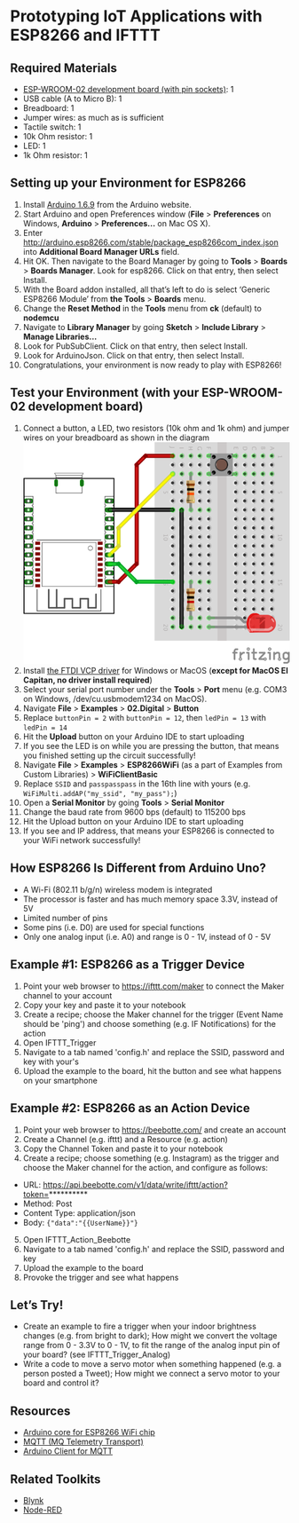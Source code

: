 # Prototyping IoT Applications with ESP8266 and IFTTT

## Required Materials

* [ESP-WROOM-02 development board (with pin sockets)](https://www.switch-science.com/catalog/2652/): 1
* USB cable (A to Micro B): 1
* Breadboard: 1
* Jumper wires: as much as is sufficient
* Tactile switch: 1
* 10k Ohm resistor: 1
* LED: 1
* 1k Ohm resistor: 1

## Setting up your Environment for ESP8266

1. Install [Arduino 1.6.9](https://www.arduino.cc/en/Main/Software) from the Arduino website.
2. Start Arduino and open Preferences window (**File** > **Preferences** on Windows, **Arduino** > **Preferences...** on Mac OS X).
3. Enter http://arduino.esp8266.com/stable/package_esp8266com_index.json into **Additional Board Manager URLs** field.
4. Hit OK. Then navigate to the Board Manager by going to **Tools** > **Boards** > **Boards Manager**. Look for esp8266. Click on that entry, then select Install.
5. With the Board addon installed, all that’s left to do is select ‘Generic ESP8266 Module’ from **the Tools** > **Boards** menu.
6. Change the **Reset Method** in the **Tools** menu from **ck** (default) to **nodemcu**
7. Navigate to **Library Manager** by going **Sketch** > **Include Library** > **Manage Libraries...**
8. Look for PubSubClient. Click on that entry, then select Install.
9. Look for ArduinoJson. Click on that entry, then select Install.
10. Congratulations, your environment is now ready to play with ESP8266!

## Test your Environment (with your ESP-WROOM-02 development board)

1. Connect a button, a LED, two resistors (10k ohm and 1k ohm) and jumper wires on your breadboard as shown in the diagram![layout.png](layout.png)
2. Install [the FTDI VCP driver](http://www.ftdichip.com/Drivers/VCP.htm) for Windows or MacOS (**except for MacOS El Capitan, no driver install required**)
3. Select your serial port number under the **Tools** > **Port** menu (e.g. COM3 on Windows, /dev/cu.usbmodem1234 on MacOS).
4. Navigate **File** > **Examples** > **02.Digital** > **Button**
5. Replace `buttonPin = 2` with `buttonPin = 12`, then `ledPin = 13` with `ledPin = 14`
6. Hit the **Upload** button on your Arduino IDE to start uploading
7. If you see the LED is on while you are pressing the button, that means you finished setting up the circuit successfully!
8. Navigate **File** > **Examples** > **ESP8266WiFi** (as a part of Examples from Custom Libraries) > **WiFiClientBasic**
9. Replace `SSID` and `passpasspass` in the 16th line with yours (e.g. `WiFiMulti.addAP("my_ssid", "my_pass");`)
10. Open a **Serial Monitor** by going **Tools** > **Serial Monitor**
11. Change the baud rate from 9600 bps (default) to 115200 bps
12. Hit the Upload button on your Arduino IDE to start uploading
13. If you see and IP address, that means your ESP8266 is connected to your WiFi network successfully!

## How ESP8266 Is Different from Arduino Uno?

* A Wi-Fi (802.11 b/g/n) wireless modem is integrated
* The processor is faster and has much memory space
3.3V, instead of 5V
* Limited number of pins
* Some pins (i.e. D0) are used for special functions
* Only one analog input (i.e. A0) and range is 0 - 1V, instead of 0 - 5V

## Example #1: ESP8266 as a Trigger Device

1. Point your web browser to https://ifttt.com/maker to connect the Maker channel to your account
2. Copy your key and paste it to your notebook
3. Create a recipe; choose the Maker channel for the trigger (Event Name should be 'ping') and choose something (e.g. IF Notifications) for the action
4. Open IFTTT_Trigger
5. Navigate to a tab named 'config.h' and replace the SSID, password and key with your's
6. Upload the example to the board, hit the button and see what happens on your smartphone

## Example #2: ESP8266 as an Action Device

1. Point your web browser to https://beebotte.com/ and create an account
2. Create a Channel (e.g. ifttt) and a Resource (e.g. action)
3. Copy the Channel Token and paste it to your notebook
4. Create a recipe; choose something (e.g. Instagram) as the trigger and choose the Maker channel for the action, and configure as follows:
  * URL: https://api.beebotte.com/v1/data/write/ifttt/action?token=**********
  * Method: Post
  * Content Type: application/json
  * Body: `{"data":"{{UserName}}"}`
5. Open IFTTT_Action_Beebotte
6. Navigate to a tab named 'config.h' and replace the SSID, password and key
7. Upload the example to the board
8. Provoke the trigger and see what happens

## Let’s Try!

* Create an example to fire a trigger when your indoor brightness changes (e.g. from bright to dark); How might we convert the voltage range from 0 - 3.3V to 0 - 1V, to fit the range of the analog input pin of your board? (see IFTTT_Trigger_Analog)
* Write a code to move a servo motor when something happened (e.g. a person posted a Tweet); How might we connect a servo motor to your board and control it?

## Resources

* [Arduino core for ESP8266 WiFi chip](https://github.com/esp8266/Arduino)
* [MQTT (MQ Telemetry Transport)](http://mqtt.org/)
* [Arduino Client for MQTT](http://pubsubclient.knolleary.net/)

## Related Toolkits

* [Blynk](http://www.blynk.cc/)
* [Node-RED](http://nodered.org/)
